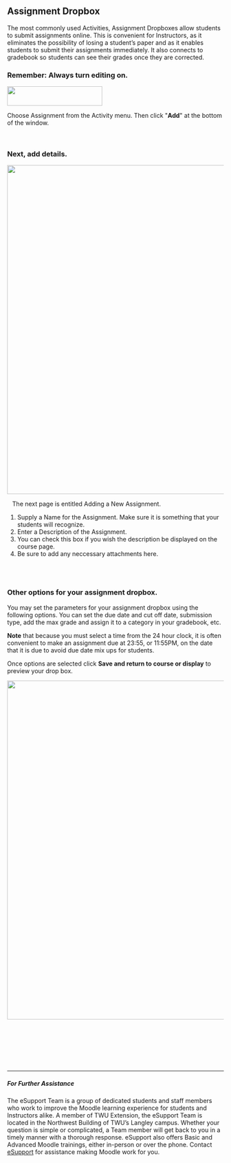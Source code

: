<div class="clarify-article">
<h2 class="clarify-article-title">Assignment Dropbox</h2>

<div class="clarify-article-description">
<p>The most commonly used Activities, Assignment Dropboxes allow students to submit assignments online. This is convenient for Instructors, as it eliminates the possibility of losing a student&rsquo;s paper and as it enables students to submit their assignments immediately. It also connects to gradebook so students can see their grades once they are corrected.</p>
</div>

<div class="clarify-steps-container">
<div class="clarify-step-container" id="clarify-step-1">
<h3 class="clarify-step-title">Remember: Always turn editing on.</h3>

<div class="clarify-step-image-wrapper">
<div class="clarify-step-image-container"><img alt="" class="clarify-step-image" height="45" src="http://media.screensteps.me/e-support/pkery3/remember--always-turn-editing-on.png?1495743833" width="221" /></div>


<div class="clarify-step-instructions">
<p>Choose Assignment from the Activity menu. Then click &quot;<strong>Add</strong>&quot; at the bottom of the window.</p>

<div class="clarify-clear">&nbsp;</div>

<div class="clarify-step-container" id="clarify-step-2">
<h3 class="clarify-step-title">Next, add details.</h3>

<div class="clarify-step-image-wrapper">
<div class="clarify-step-image-container"><img alt="" class="clarify-step-image" height="764" src="http://media.screensteps.me/e-support/pkery3/next--add-details.png?1495743835" width="907" /></div>
</div>

<div class="clarify-step-instructions">
<p>&nbsp; &nbsp;The next page is entitled Adding a New Assignment.</p>

<ol>
	<li>Supply a Name for the Assignment. Make sure it is something that your students will recognize.</li>
	<li>Enter a Description of the Assignment.</li>
	<li>You can check this box if you wish the description be displayed on the course page.</li>
	<li>Be sure to add any neccessary attachments here.</li>
</ol>
</div>
</div>

<div class="clarify-clear">&nbsp;</div>

<div class="clarify-clear">&nbsp;</div>

<div class="clarify-step-container" id="clarify-step-3">
<h3 class="clarify-step-title">Other options for your assignment dropbox.</h3>

<div class="clarify-step-instructions">
<p>You may set the parameters for your assignment dropbox using the following options. You can set the due date and cut off date, submission type, add the max grade and assign it to a category in your gradebook, etc.</p>

<p><strong>Note</strong> that because you must select a time from the 24 hour clock, it is often convenient to make an assignment due at 23:55, or 11:55PM, on the date that it is due to avoid due date mix ups for students.</p>

<p>Once options are selected click <strong>Save and return to course or display</strong> to preview your drop box.</p>
</div>

<div class="clarify-step-image-wrapper">
<div class="clarify-step-image-container"><img alt="" class="clarify-step-image" height="787" src="http://media.screensteps.me/e-support/pkery3/other-options-for-your-assignment-dropbox.png?1495743835" width="909" /></div>
</div>
</div>

<div class="clarify-clear">&nbsp;</div>

<div class="clarify-step-container" id="clarify-step-5">
<h3 class="clarify-step-title">&nbsp;</h3>

<h3 class="clarify-step-title">&nbsp;</h3>

---

##### For Further Assistance

The eSupport Team is a group of dedicated students and staff members who work to improve the Moodle learning experience for students and Instructors alike. A member of TWU Extension, the eSupport Team is located in the Northwest Building of TWU’s Langley campus. Whether your question is simple or complicated, a Team member will get back to you in a timely manner with a thorough response. eSupport also offers Basic and Advanced Moodle trainings, either in-person or over the phone. Contact [eSupport](https://trinitywestern.teamdynamix.com/TDClient/Requests/ServiceDet?ID=16141) for assistance making Moodle work for you.

